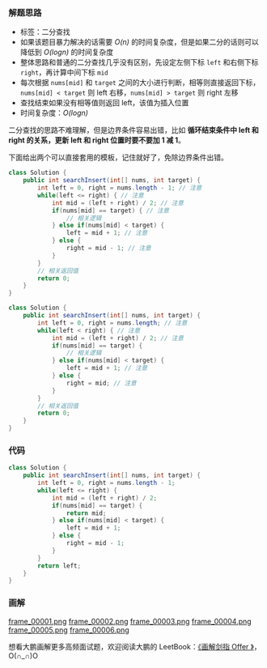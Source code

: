### 解题思路

- 标签：二分查找
- 如果该题目暴力解决的话需要 *O(n)* 的时间复杂度，但是如果二分的话则可以降低到 *O(logn)* 的时间复杂度
- 整体思路和普通的二分查找几乎没有区别，先设定左侧下标 `left` 和右侧下标 `right`，再计算中间下标 `mid`
- 每次根据 `nums[mid]` 和 `target` 之间的大小进行判断，相等则直接返回下标，`nums[mid] < target` 则 left 右移，`nums[mid] > target` 则 right 左移
- 查找结束如果没有相等值则返回 left，该值为插入位置
- 时间复杂度：*O(logn)*

二分查找的思路不难理解，但是边界条件容易出错，比如 **循环结束条件中 left 和 right 的关系，更新 left 和 right 位置时要不要加 1 减 1**。

下面给出两个可以直接套用的模板，记住就好了，免除边界条件出错。

```Java []
class Solution {
    public int searchInsert(int[] nums, int target) {
        int left = 0, right = nums.length - 1; // 注意
        while(left <= right) { // 注意
            int mid = (left + right) / 2; // 注意
            if(nums[mid] == target) { // 注意
                // 相关逻辑
            } else if(nums[mid] < target) {
                left = mid + 1; // 注意
            } else {
                right = mid - 1; // 注意
            }
        }
        // 相关返回值
        return 0;
    }
}
```


```Java []
class Solution {
    public int searchInsert(int[] nums, int target) {
        int left = 0, right = nums.length; // 注意
        while(left < right) { // 注意
            int mid = (left + right) / 2; // 注意
            if(nums[mid] == target) {
                // 相关逻辑
            } else if(nums[mid] < target) {
                left = mid + 1; // 注意
            } else {
                right = mid; // 注意
            }
        }
        // 相关返回值
        return 0;
    }
}
```

### 代码

```Java []
class Solution {
    public int searchInsert(int[] nums, int target) {
        int left = 0, right = nums.length - 1;
        while(left <= right) {
            int mid = (left + right) / 2;
            if(nums[mid] == target) {
                return mid;
            } else if(nums[mid] < target) {
                left = mid + 1;
            } else {
                right = mid - 1;
            }
        }
        return left;
    }
}
```

### 画解

  [frame_00001.png](https://pic.leetcode-cn.com/5a0a4dcb1d8a219fa0107277c7913c4d7cce13827135453ec05f4143ac6a6074-frame_00001.png)  [frame_00002.png](https://pic.leetcode-cn.com/3af8dbf7c6fa8709696349cdfd55408a2c6d3bd2ab1bd7f6a4f6f304a961ede9-frame_00002.png)  [frame_00003.png](https://pic.leetcode-cn.com/918d4aac41675880f1a6aea7d01ee7ce462c9200cbc34d748ad2a205dfdf7f88-frame_00003.png)  [frame_00004.png](https://pic.leetcode-cn.com/d9568ad2f55a33524f19b2c8ce57e8459821c630fb9dfbc6b4a27d04c4ddfb60-frame_00004.png)  [frame_00005.png](https://pic.leetcode-cn.com/dfb8df989032749452ad09b9e7b91640bb836cedc8b1317b856511ae663ec019-frame_00005.png)  [frame_00006.png](https://pic.leetcode-cn.com/f1718773b86de8122c05b7ab985c643375e47081546618378aa638e2df0e2514-frame_00006.png) 

想看大鹏画解更多高频面试题，欢迎阅读大鹏的 LeetBook：[《画解剑指 Offer 》](https://leetcode-cn.com/leetbook/detail/illustrate-lcof/)，O(∩_∩)O